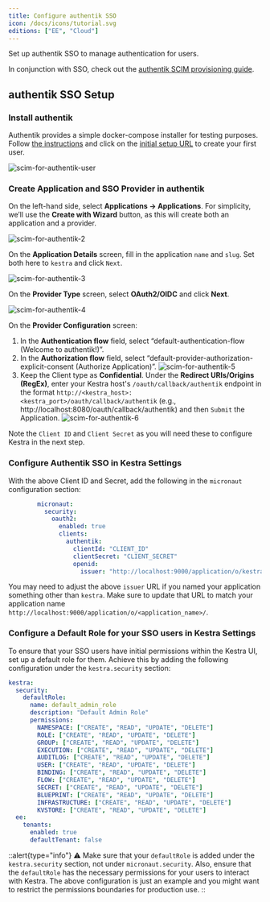 ```yaml
---
title: Configure authentik SSO
icon: /docs/icons/tutorial.svg
editions: ["EE", "Cloud"]
---
```


Set up authentik SSO to manage authentication for users.

In conjunction with SSO, check out the [authentik SCIM provisioning guide](../scim/authentik.md).

## authentik SSO Setup

### Install authentik

Authentik provides a simple docker-compose installer for testing purposes. Follow [the instructions](https://docs.goauthentik.io/docs/installation/docker-compose) and click on the [initial setup URL](http://docker.for.mac.localhost:9000/if/flow/initial-setup/) to create your first user.

![scim-for-authentik-user](/docs/enterprise/scim/authentik/authentik1.png)

### Create Application and SSO Provider in authentik

On the left-hand side, select **Applications → Applications**. For simplicity, we’ll use the **Create with Wizard** button, as this will create both an application and a provider.

![scim-for-authentik-2](/docs/enterprise/scim/authentik/authentik2.png)

On the **Application Details** screen, fill in the application `name` and `slug`. Set both here to `kestra` and click `Next`.

![scim-for-authentik-3](/docs/enterprise/scim/authentik/authentik3.png)

On the **Provider Type** screen, select **OAuth2/OIDC** and click **Next**.

![scim-for-authentik-4](/docs/enterprise/scim/authentik/authentik4.png)

On the **Provider Configuration** screen:
1. In the **Authentication flow** field, select “default-authentication-flow (Welcome to authentik!)”.
2. In the **Authorization flow** field, select “default-provider-authorization-explicit-consent (Authorize Application)”.
![scim-for-authentik-5](/docs/enterprise/scim/authentik/authentik5.png)
3. Keep the Client type as **Confidential**. Under the **Redirect URIs/Origins (RegEx)**, enter your Kestra host's `/oauth/callback/authentik` endpoint in the format `http://<kestra_host>:<kestra_port>/oauth/callback/authentik` (e.g., http://localhost:8080/oauth/callback/authentik) and then `Submit` the Application.
![scim-for-authentik-6](/docs/enterprise/scim/authentik/authentik6.png)

Note the `Client ID` and `Client Secret` as you will need these to configure Kestra in the next step.

### Configure Authentik SSO in Kestra Settings

With the above Client ID and Secret, add the following in the `micronaut` configuration section:

```yaml
        micronaut:
          security:
            oauth2:
              enabled: true
              clients:
                authentik:
                  clientId: "CLIENT_ID"
                  clientSecret: "CLIENT_SECRET"
                  openid:
                    issuer: "http://localhost:9000/application/o/kestra/"
```

You may need to adjust the above `issuer` URL if you named your application something other than `kestra`. Make sure to update that URL to match your application name `http://localhost:9000/application/o/<application_name>/`.

### Configure a Default Role for your SSO users in Kestra Settings

To ensure that your SSO users have initial permissions within the Kestra UI, set up a default role for them. Achieve this by adding the following configuration under the `kestra.security` section:

```yaml
kestra:
  security:
    defaultRole:
      name: default_admin_role
      description: "Default Admin Role"
      permissions:
        NAMESPACE: ["CREATE", "READ", "UPDATE", "DELETE"]
        ROLE: ["CREATE", "READ", "UPDATE", "DELETE"]
        GROUP: ["CREATE", "READ", "UPDATE", "DELETE"]
        EXECUTION: ["CREATE", "READ", "UPDATE", "DELETE"]
        AUDITLOG: ["CREATE", "READ", "UPDATE", "DELETE"]
        USER: ["CREATE", "READ", "UPDATE", "DELETE"]
        BINDING: ["CREATE", "READ", "UPDATE", "DELETE"]
        FLOW: ["CREATE", "READ", "UPDATE", "DELETE"]
        SECRET: ["CREATE", "READ", "UPDATE", "DELETE"]
        BLUEPRINT: ["CREATE", "READ", "UPDATE", "DELETE"]
        INFRASTRUCTURE: ["CREATE", "READ", "UPDATE", "DELETE"]
        KVSTORE: ["CREATE", "READ", "UPDATE", "DELETE"]
  ee:
    tenants:
      enabled: true
      defaultTenant: false
```

::alert{type="info"}
⚠️ Make sure that your `defaultRole` is added under the `kestra.security` section, not under `micronaut.security`. Also, ensure that the `defaultRole` has the necessary permissions for your users to interact with Kestra. The above configuration is just an example and you might want to restrict the permissions boundaries for production use.
::
